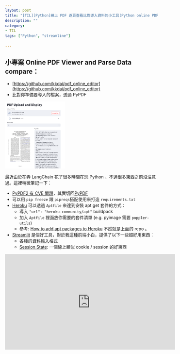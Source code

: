 ```yaml
---
layout: post
title: "[TIL][Python]線上 PDF 逐頁查看比對導入資料的小工具(Python online PDF Viewer and comparison) 跟 Python 小碎念 "
description: ""
category: 
- TIL
tags: ["Python", "streamline"]

---
```


## 小專案 Online PDF Viewer and Parse Data compare： 

 - [https://github.com/kkdai/pdf_online_editor](https://github.com/kkdai/pdf_online_editor)
 - 比對你準備要導入的檔案，透過 PyPDF 

<img src="../images/2022/image-20230805094306589.png" alt="image-20230805094306589" style="zoom:25%;" />







最近由於在弄 LangChain 花了很多時間在玩 Python ，不過很多東西之前沒注意過。這裡稍微筆記一下：

- [PyPDF2 有 CVE 問題](https://nvd.nist.gov/vuln/detail/CVE-2023-36464)，其實切回[PyPDF](https://github.com/py-pdf/pypdf)
- 可以用 `pip freeze` 跟 `pipreqs`搭配使用來打造 `requirements.txt`
- [Heroku](https://heroku.com) 可以透過 `Aptfile` 來達到安裝 apt get 套件的方式：
  - 導入 `"url": "heroku-community/apt"` buildpack
  - 加入 `Aptfile`  裡面放你需要的套件清單 (e.g. pyimage 需要  `poppler-utils`)
  - 參考: [How to add apt packages to Heroku](https://www.nikitakazakov.com/heroku-apt-packages) 不然就是上面的 repo 。
- [Streamlit](https://streamlit.io/) 是個好工具，對於我這種前端小白，提供了以下一些超好用東西：
  - 各種的[資料輸入](https://docs.streamlit.io/library/api-reference/widgets)格式
  - [Session State](https://docs.streamlit.io/library/api-reference/session-state): 一個線上類似 cookie / session 的好東西 


<iframe width="560" height="315" src="https://www.youtube.com/embed/92jUAXBmZyU" title="YouTube video player" frameborder="0" allow="accelerometer; autoplay; clipboard-write; encrypted-media; gyroscope; picture-in-picture; web-share" allowfullscreen></iframe>

